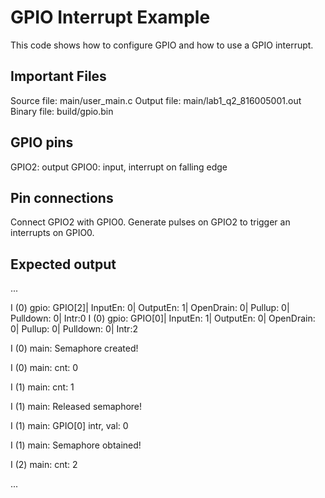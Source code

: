# GPIO Interrupt Example

 This code shows how to configure GPIO and how to use a GPIO interrupt.

## Important Files

 Source file: main/user_main.c
 Output file: main/lab1_q2_816005001.out
 Binary file: build/gpio.bin

## GPIO pins

 GPIO2: output
 GPIO0: input, interrupt on falling edge  

## Pin connections

 Connect GPIO2 with GPIO0. 
 Generate pulses on GPIO2 to trigger an interrupts on GPIO0.

## Expected output
...

I (0) gpio: GPIO[2]| InputEn: 0| OutputEn: 1| OpenDrain: 0| Pullup: 0| Pulldown: 0| Intr:0
I (0) gpio: GPIO[0]| InputEn: 1| OutputEn: 0| OpenDrain: 0| Pullup: 0| Pulldown: 0| Intr:2

I (0) main: Semaphore created!

I (0) main: cnt: 0

I (1) main: cnt: 1

I (1) main: Released semaphore!

I (1) main: GPIO[0] intr, val: 0

I (1) main: Semaphore obtained!

I (2) main: cnt: 2

...
